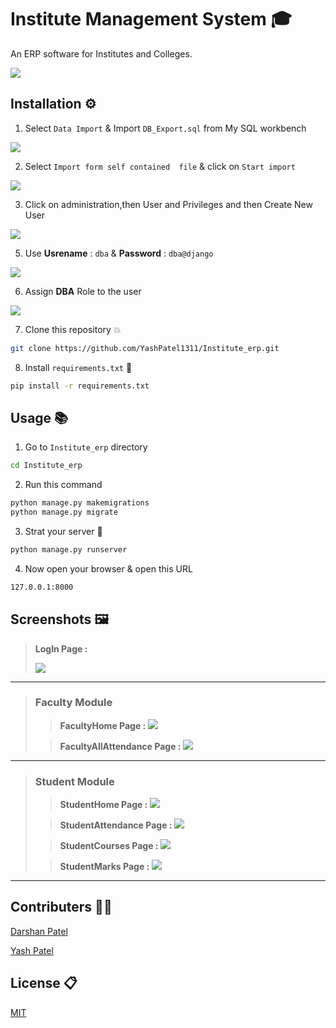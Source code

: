# Institute Management System 🎓

An ERP software for Institutes and Colleges.

<img src="images/Institute.png">


## Installation ⚙️

1. Select ``` Data Import ``` & Import ```DB_Export.sql``` from My SQL workbench   

<img src="images/database.png">


2. Select ``` Import form self contained  file ``` & click on ``` Start import ```


<img src="images/database2.png">


3. Click on administration,then User and Privileges and then Create New User

<img src="images/database3.png">

5. Use **Usrename** :  ```dba``` & **Password** : ```dba@django```

<img src="images/database4.png">

6. Assign **DBA** Role to the user

<img src="images/database5.png">

7. Clone this repository 💥
```bash
git clone https://github.com/YashPatel1311/Institute_erp.git
```
8. Install ```requirements.txt``` 🎉
```bash
pip install -r requirements.txt
```

## Usage 📚

1. Go to ```Institute_erp``` directory
```bash
cd Institute_erp
```
2. Run this command 
```bash
python manage.py makemigrations
python manage.py migrate
```

3. Strat your server 🚀
```bash
python manage.py runserver
```

4. Now open your browser & open this URL 
```bash
127.0.0.1:8000
```

## Screenshots 🖼️
>**LogIn Page :**
>
><img src="images/LoginPage.png">

***

>### Faculty Module ###
>>   **FacultyHome Page :**
>>  <img src="images/FacultyHome.png">
>  
>>  **FacultyAllAttendance Page :**
>>  <img src="images/FacultyAllAttendance.png">

***

>### Student Module ###
>>  **StudentHome Page :**
>>  <img src="images/StudentHome.png">
>  
>>  **StudentAttendance Page :**
>>  <img src="images/StudentAttendance.png">
>  
>>  **StudentCourses Page :**
>>  <img src="images/StudentCourses.png">
>  
>>  **StudentMarks Page :**
>>  <img src="images/StudentMarks.png">

***


## Contributers 👨‍💻

[Darshan Patel](https://github.com/darshanpatel44)

[Yash Patel](https://github.com/YashPatel1311)

## License 📋
[MIT](https://choosealicense.com/licenses/mit/)
